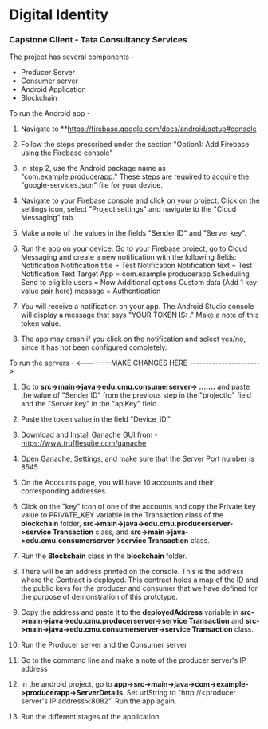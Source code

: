 # Digital Identity
### Capstone Client - Tata Consultancy Services

The project has several components - 
- Producer Server
- Consumer server
- Android Application
- Blockchain

To run the Android app -  
1. Navigate to **https://firebase.google.com/docs/android/setup#console
2. Follow the steps prescribed under the section "Option1: Add Firebase using the Firebase console"
3. In step 2, use the Android package name as "com.example.producerapp." These steps are required to acquire the "google-services.json" file for your device. 
4. Navigate to your Firebase console and click on your project. Click on the settings icon, select "Project settings" and navigate to the "Cloud Messaging" tab.
5. Make a note of the values in the fields "Sender ID" and "Server key".
6. Run the app on your device. Go to your Firebase project, go to Cloud Messaging and create a new notification with the following fields:  
    Notification
      Notification title = Test Notification
      Notification text = Test Notification Text
    Target
      App = com.example.producerapp
    Scheduling
      Send to eligible users = Now
    Additional options
      Custom data (Add 1 key-value pair here)
        message = Authentication
		
7. You will receive a notification on your app. The Android Studio console will display a message that says "YOUR TOKEN IS: <token value> ." Make a note of this token value. 
8. The app may crash if you click on the notification and select yes/no, since it has not been configured completely.
 

To run the servers - 
<--------MAKE CHANGES HERE ---------------------->
1. Go to **src->main->java->edu.cmu.consumerserver-> .......** and paste the value of "Sender ID" from the previous step in the "projectId" field and the "Server key" in the "apiKey" field.  
2. Paste the token value in the field "Device_ID." 


3. Download and Install Ganache GUI from - https://www.trufflesuite.com/ganache
4. Open Ganache, Settings, and make sure that the Server Port number is 8545
5. On the Accounts page, you will have 10 accounts and their corresponding addresses.
6. Click on the "key" icon of one of the accounts and copy the Private key value to PRIVATE_KEY variable in the Transaction class of the **blockchain** folder, **src->main->java->edu.cmu.producerserver->service Transaction** class, and **src->main->java->edu.cmu.consumerserver->service Transaction** class.
7. Run the **Blockchain** class in the **blockchain** folder.
8. There will be an address printed on the console. This is the address where the Contract is deployed. This contract holds a map of the ID and the public keys for the producer and consumer that we have defined for the purpose of demonstration of this prototype.
9. Copy the address and paste it to the **deployedAddress** variable in **src->main->java->edu.cmu.producerserver->service Transaction** and **src->main->java->edu.cmu.consumerserver->service Transaction** class.
10. Run the Producer server and the Consumer server 
11. Go to the command line and make a note of the producer server's IP address
12. In the android project, go to **app->src->main->java->com->example->producerapp->ServerDetails**. Set urlString to "http://<producer server's IP address>:8082". Run the app again.
13. Run the different stages of the application.



